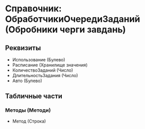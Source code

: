 ﻿# Справочник: ОбработчикиОчередиЗаданий (Обробники черги завдань)

## Реквизиты

- Использование (Булево)
- Расписание (Хранилище значения)
- КоличествоЗаданий (Число)
- ДлительностьЗадания (Число)
- Авто (Булево)

## Табличные части

### Методы (Методи)

- Метод (Строка)


